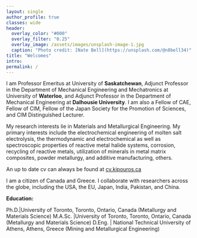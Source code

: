 ```yaml
---
layout: single
author_profile: true
classes: wide
header:
  overlay_color: "#000"
  overlay_filter: "0.25"
  overlay_image: /assets/images/unsplash-image-1.jpg
  caption: "Photo credit: [Nate Bell](https://unsplash.com/@n8bell34)"
title: "Welcomes"
intro: 
permalink: /
---
```


I am Professor Emeritus at University of **Saskatchewan**, Adjunct Professor in the Department of Mechanical Engineering and Mechatronics at University of **Waterloo**, and Adjunct Professor in the Department of Mechanical Engineering at **Dalhousie University**. I am also a Fellow of CAE, Fellow of CIM, Fellow of the Japan Society for the Promotion of Sciences, and CIM Distinguished Lecturer.


My research interests lie in Materials and Metallurgical Engineering. My primary interests include the electrochemical engineering of molten salt electrolysis, the thermodynamic and electrochemical as well as spectroscopic properties of reactive metal halide systems, corrosion, recycling of reactive metals, utilization of minerals in metal matrix composites, powder metallurgy, and additive manufacturing, others.


An up to date cv can always be found at [cv.kipouros.ca](http://cv.kipouros.ca/)


I am a citizen of Canada and Greece. I collaborate with researchers across the globe, including the USA, the EU, Japan, India, Pakistan, and China. 

**Education:**

Ph.D.|University of Toronto, Toronto, Ontario, Canada (Metallurgy and Materials Science)
M.A.Sc. |University of Toronto, Toronto, Ontario, Canada (Metallurgy and Materials Science)
D.Eng. | National Technical University of Athens, Athens, Greece (Mining and Metallurgical Engineering)
